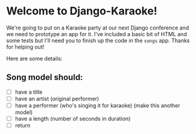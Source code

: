 # Welcome to Django-Karaoke!

We're going to put on a Karaoke party at our next Django conference and we need to prototype an app for it. I've included a basic bit of HTML and some tests but I'll need you to finish up the code in the `songs` app. Thanks for helping out!

Here are some details:

## Song model should:
* [ ] have a title
* [ ] have an artist (original performer)
* [ ] have a performer (who's singing it for karaoke) (make this another model)
* [ ] have a length (number of seconds in duration)
* [ ] return <title> by <artist> when turned into a string
  
## Performer model should:
- [ ] have a name
- [ ] return the name when turned into a string
  
## Views:
- [ ] list view, all of the songs
- [ ] detail view, a particular song
    * `tell who's performing it`
- [ ] performer view, a particular performer
    * `list all of their songs`
    
Feel free to add other features, too, if you want. Like maybe the minutes:seconds version of how long the song is?

You can check out the tests in songs/tests.py and run them with `python manage.py tests`.

Good luck!

